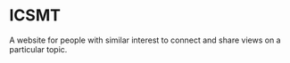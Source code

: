 # ICSMT
A website for people with similar interest to connect and share views on a particular topic.
